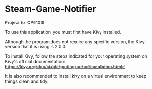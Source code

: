# Steam-Game-Notifier
Project for CPE106l

To use this application, you must first have Kivy installed.

Although the program does not require any specific version, the Kivy version that it is using is 2.0.0.

To install Kivy, follow the steps indicated for your operating system on Kivy's official documentation: https://kivy.org/doc/stable/gettingstarted/installation.html#

It is also recommended to install kivy on a virtual environment to keep things clean and tidy.

